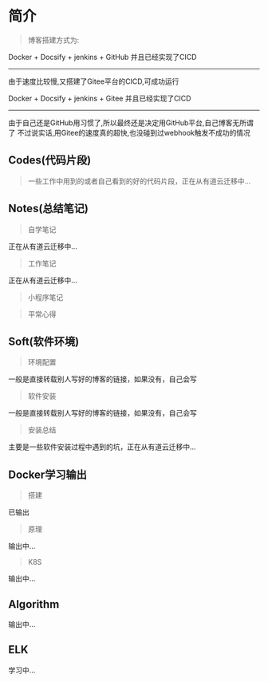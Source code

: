 # 简介

> 博客搭建方式为:

Docker + Docsify + jenkins + GitHub 并且已经实现了CICD

---



由于速度比较慢,又搭建了Gitee平台的CICD,可成功运行

Docker + Docsify + jenkins + Gitee 并且已经实现了CICD

---



由于自己还是GitHub用习惯了,所以最终还是决定用GitHub平台,自己博客无所谓了
不过说实话,用Gitee的速度真的超快,也没碰到过webhook触发不成功的情况


## Codes(代码片段)

> 一些工作中用到的或者自己看到的好的代码片段，正在从有道云迁移中...

## Notes(总结笔记)

> 自学笔记

正在从有道云迁移中...

> 工作笔记

正在从有道云迁移中...

> 小程序笔记

> 平常心得

## Soft(软件环境)

> 环境配置

一般是直接转载别人写好的博客的链接，如果没有，自己会写

> 软件安装

一般是直接转载别人写好的博客的链接，如果没有，自己会写

> 安装总结

主要是一些软件安装过程中遇到的坑，正在从有道云迁移中...

## Docker学习输出

> 搭建

已输出

> 原理

输出中...

> K8S

输出中...

## Algorithm

输出中...

## ELK

学习中...

